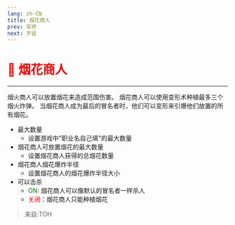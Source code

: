 ```yaml
---
lang: zh-CN
title: 烟花商人
prev: 军师
next: 歹徒
---
```


# <font color="red">🧨 <b>烟花商人</b></font> <Badge text="Support" type="tip" vertical="middle"/>

***

烟火商人可以放置烟花来造成范围伤害。 烟花商人可以使用变形术种植最多三个烟火炸弹。 当烟花商人成为最后的冒名者时，他们可以变形来引爆他们放置的所有烟花。

- 最大数量
  - 设置游戏中"职业名自己填"的最大数量
- 烟花商人可放置烟花的最大数量
  - 设置烟花商人获得的总烟花数量
- 烟花商人烟花爆炸半径
  - 设置烟花商人的烟花爆炸半径大小
- 可以击杀
  - <font color=green>ON</font>: 烟花商人可以像默认的冒名者一样杀人
  - <font color=red>关闭</font>：烟花商人只能种植烟花

> 来自:TOH
